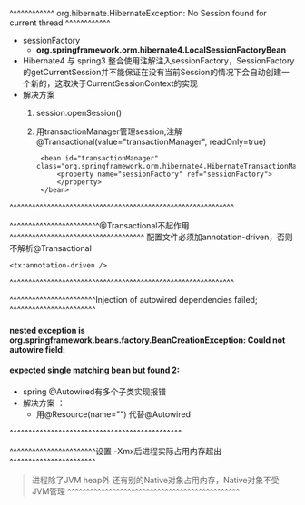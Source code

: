 ^^^^^^^^^^^^ org.hibernate.HibernateException: No Session found for current thread ^^^^^^^^^^^^
- sessionFactory 
    - **org.springframework.orm.hibernate4.LocalSessionFactoryBean**
- Hibernate4 与 spring3 整合使用注解注入sessionFactory，SessionFactory的getCurrentSession并不能保证在没有当前Session的情况下会自动创建一个新的，这取决于CurrentSessionContext的实现
- 解决方案
    1. session.openSession()
    2. 用transactionManager管理session,注解@Transactional(value="transactionManager", readOnly=true)

            <bean id="transactionManager" class="org.springframework.orm.hibernate4.HibernateTransactionManager">
                <property name="sessionFactory" ref="sessionFactory">
                </property>
            </bean>

^^^^^^^^^^^^^^^^^^^^^^^^^^^^^^^^^^^^^^^^^^^^^^^^^^^^^^^^^^^^

^^^^^^^^^^^^^^^^^^^^^^^^@Transactional不起作用^^^^^^^^^^^^^^^^^^^^^^^^^^^^^^^^^^^^
配置文件必须加annotation-driven，否则不解析@Transactional 

    <tx:annotation-driven />
^^^^^^^^^^^^^^^^^^^^^^^^^^^^^^^^^^^^^^^^^^^^^^^^^^^^^^^^^^^^

^^^^^^^^^^^^^^^^^^^^^^^Injection of autowired dependencies failed; ^^^^^^^^^^^^^^^^^^^^^^^
#### nested exception is org.springframework.beans.factory.BeanCreationException: Could not autowire field:
#### expected single matching bean but found 2: 
- spring @Autowired有多个子类实现报错
- 解决方案 ：
    - 用@Resource(name="") 代替@Autowired


^^^^^^^^^^^^^^^^^^^^^^^^^^^^^^^^^^^^^^^^^^^^^^

^^^^^^^^^^^^^^^^^^^^^^^设置 -Xmx后进程实际占用内存超出 ^^^^^^^^^^^^^^^^^^^^^^^
> 进程除了JVM heap外 还有别的Native对象占用内存，Native对象不受JVM管理
^^^^^^^^^^^^^^^^^^^^^^^^^^^^^^^^^^^^^^^^^^^^^^